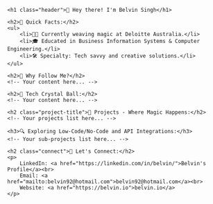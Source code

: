 <!DOCTYPE html>
<html>
<head>
    <title>Belvin Singh's GitHub Page</title>
    <style>
        body { font-family: Arial, sans-serif; }
        .header { color: #333366; }
        .project-title { color: #336633; }
        .connect { color: #663333; }
    </style>
</head>
<body>

    <h1 class="header">👋 Hey there! I'm Belvin Singh</h1>

    <h2>🚀 Quick Facts:</h2>
    <ul>
        <li>👨‍💻 Currently weaving magic at Deloitte Australia.</li>
        <li>🎓 Educated in Business Information Systems & Computer Engineering.</li>
        <li>🛠️ Specialty: Tech savvy and creative solutions.</li>
    </ul>

    <h2>🌟 Why Follow Me?</h2>
    <!-- Your content here... -->

    <h2>🔮 Tech Crystal Ball:</h2>
    <!-- Your content here... -->

    <h2 class="project-title">🚀 Projects - Where Magic Happens:</h2>
    <!-- Your projects list here... -->

    <h3>🔍 Exploring Low-Code/No-Code and API Integrations:</h3>
    <!-- Your sub-projects list here... -->

    <h2 class="connect">🤝 Let's Connect:</h2>
    <p>
        LinkedIn: <a href="https://linkedin.com/in/belvin/">Belvin's Profile</a><br>
        Email: <a href="mailto:belvin92@hotmail.com">belvin92@hotmail.com</a><br>
        Website: <a href="https://belvin.io">belvin.io</a>
    </p>

</body>
</html>
